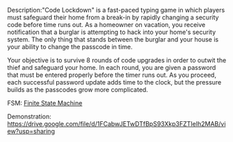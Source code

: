 Description:"Code Lockdown" is a fast-paced typing game in which players must safeguard their home from a break-in by rapidly changing a security code before time runs out. As a homeowner on vacation, you receive notification that a burglar is attempting to hack into your home's security system. The only thing that stands between the burglar and your house is your ability to change the passcode in time.

Your objective is to survive 8 rounds of code upgrades in order to outwit the thief and safeguard your home. In each round, you are given a password that must be entered properly before the timer runs out. As you proceed, each successful password update adds time to the clock, but the pressure builds as the passcodes grow more complicated.



FSM: [Finite State Machine](https://github.com/user-attachments/files/17486391/FSM.2.pdf)



Demonstration: https://drive.google.com/file/d/1FCabwJETwDTfBpS93Xkp3FZTIeIh2MAB/view?usp=sharing




